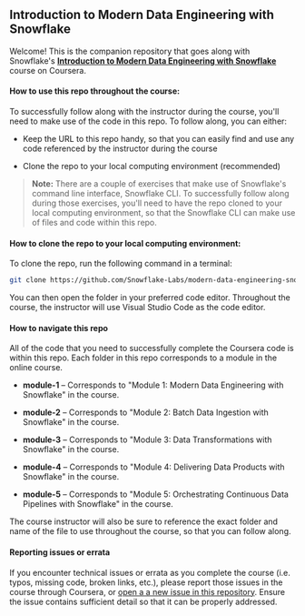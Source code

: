 ## Introduction to Modern Data Engineering with Snowflake

Welcome! This is the companion repository that goes along with Snowflake's **[Introduction to Modern Data Engineering with Snowflake](https://www.coursera.org/learn/data-engineering-snowflake/)** course on Coursera.

#### How to use this repo throughout the course:

To successfully follow along with the instructor during the course, you'll need to make use of the code in this repo. To follow along, you can either:

* Keep the URL to this repo handy, so that you can easily find and use any code referenced by the instructor during the course

* Clone the repo to your local computing environment (recommended)

> **Note:** There are a couple of exercises that make use of Snowflake's command line interface, Snowflake CLI. To successfully follow along during those exercises, you'll need to have the repo cloned to your local computing environment, so that the Snowflake CLI can make use of files and code within this repo.

#### How to clone the repo to your local computing environment:

To clone the repo, run the following command in a terminal:

```bash
git clone https://github.com/Snowflake-Labs/modern-data-engineering-snowflake.git
```

You can then open the folder in your preferred code editor. Throughout the course, the instructor will use Visual Studio Code as the code editor.

#### How to navigate this repo

All of the code that you need to successfully complete the Coursera code is within this repo. Each folder in this repo corresponds to a module in the online course.

* **module-1** – Corresponds to "Module 1: Modern Data Engineering with Snowflake" in the course.

* **module-2** – Corresponds to "Module 2: Batch Data Ingestion with Snowflake" in the course.

* **module-3** – Corresponds to "Module 3: Data Transformations with Snowflake" in the course.

* **module-4** – Corresponds to "Module 4: Delivering Data Products with Snowflake" in the course.

* **module-5** – Corresponds to "Module 5: Orchestrating Continuous Data Pipelines with Snowflake" in the course.

The course instructor will also be sure to reference the exact folder and name of the file to use throughout the course, so that you can follow along.

#### Reporting issues or errata

If you encounter technical issues or errata as you complete the course (i.e. typos, missing code, broken links, etc.), please report those issues in the course through Coursera, or [open a a new issue in this repository](https://github.com/Snowflake-Labs/modern-data-engineering-snowflake/issues/new). Ensure the issue contains sufficient detail so that it can be properly addressed.
